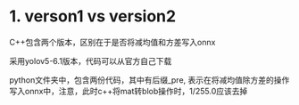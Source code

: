 # 1. verson1 vs version2

C++包含两个版本，区别在于是否将减均值和方差写入onnx



采用yolov5-6.1版本，代码可以从官方自己下载

python文件夹中，包含两份代码，其中有后缀_pre, 表示在将减均值除方差的操作写入onnx中，注意，此时c++将mat转blob操作时，1/255.0应该去掉

